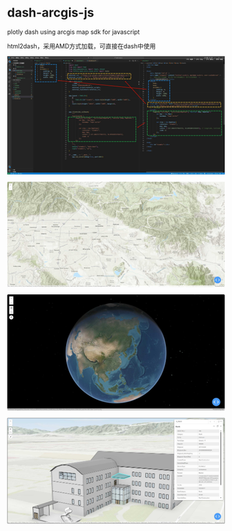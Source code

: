 # dash-arcgis-js
plotly dash using arcgis map sdk for javascript

html2dash，采用AMD方式加载，可直接在dash中使用


![html2dash](./assets/example/html2dash.jpg)

![mapview](./assets/example/mapview.jpg)

![sceneview](./assets/example/sceneview.jpg)

![buildinglayer](./assets/example/buildinglayer.jpg)